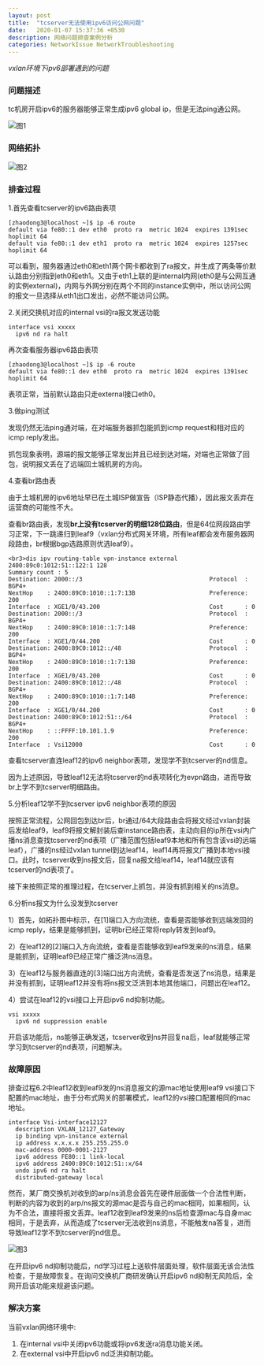 ```yaml
---
layout: post
title:  "tcserver无法使用ipv6访问公网问题"
date:   2020-01-07 15:37:36 +0530
description: 网络问题排查案例分析
categories: NetworkIssue NetworkTroubleshooting
---
```


_vxlan环境下ipv6部署遇到的问题_

### 问题描述

tc机房开启ipv6的服务器能够正常生成ipv6 global ip，但是无法ping通公网。

![图1](https://cdn.img.wenhairu.com/images/2020/02/11/m8R6S.png "图1")

### 网络拓扑

![图2](https://cdn.img.wenhairu.com/images/2020/02/11/m8pih.png "图2")

### 排查过程

1.首先查看tcserver的ipv6路由表项

```
[zhaodong3@localhost ~]$ ip -6 route
default via fe80::1 dev eth0  proto ra  metric 1024  expires 1391sec hoplimit 64
default via fe80::1 dev eth1  proto ra  metric 1024  expires 1257sec hoplimit 64
```

可以看到，服务器通过eth0和eth1两个网卡都收到了ra报文，并生成了两条等价默认路由分别指到eth0和eth1。又由于eth1上联的是internal内网(eth0是与公网互通的实例external)，内网与外网分别在两个不同的instance实例中，所以访问公网的报文一旦选择从eth1出口发出，必然不能访问公网。

2.关闭交换机对应的internal vsi的ra报文发送功能

```
interface vsi xxxxx
  ipv6 nd ra halt
```

再次查看服务器ipv6路由表项

```
[zhaodong3@localhost ~]$ ip -6 route
default via fe80::1 dev eth0  proto ra  metric 1024  expires 1391sec hoplimit 64
```

表项正常，当前默认路由只走external接口eth0。

3.做ping测试

发现仍然无法ping通对端，在对端服务器抓包能抓到icmp request和相对应的icmp reply发出。

抓包现象表明，源端的报文能够正常发出并且已经到达对端，对端也正常做了回包，说明报文丢在了远端回土城机房的方向。

4.查看br路由表

由于土城机房的ipv6地址早已在土城ISP做宣告（ISP静态代播），因此报文丢弃在运营商的可能性不大。

查看br路由表，发现**br上没有tcserver的明细128位路由**，但是64位网段路由学习正常，下一跳递归到leaf9（vxlan分布式网关环境，所有leaf都会发布服务器网段路由，br根据bgp选路原则优选leaf9）。

```
<br3>dis ipv routing-table vpn-instance external 2400:89c0:1012:51::122:1 128
Summary count : 5
Destination: 2000::/3                                    Protocol  : BGP4+
NextHop    : 2400:89C0:1010::1:7:13B                     Preference: 200
Interface  : XGE1/0/43.200                               Cost      : 0
Destination: 2000::/3                                    Protocol  : BGP4+
NextHop    : 2400:89C0:1010::1:7:14B                     Preference: 200
Interface  : XGE1/0/44.200                               Cost      : 0
Destination: 2400:89C0:1012::/48                         Protocol  : BGP4+
NextHop    : 2400:89C0:1010::1:7:13B                     Preference: 200
Interface  : XGE1/0/43.200                               Cost      : 0
Destination: 2400:89C0:1012::/48                         Protocol  : BGP4+
NextHop    : 2400:89C0:1010::1:7:14B                     Preference: 200
Interface  : XGE1/0/44.200                               Cost      : 0
Destination: 2400:89C0:1012:51::/64                      Protocol  : BGP4+
NextHop    : ::FFFF:10.101.1.9                           Preference: 200
Interface  : Vsi12000                                    Cost      : 0
```

查看tcserver直连leaf12的ipv6 neighbor表项，发现学不到tcserver的nd信息。

因为上述原因，导致leaf12无法将tcserver的nd表项转化为evpn路由，进而导致br上学不到tcserver明细路由。

5.分析leaf12学不到tcserver ipv6 neighbor表项的原因

按照正常流程，公网回包到达br后，br通过/64大段路由会将报文经过vxlan封装后发给leaf9，leaf9将报文解封装后查instance路由表，主动向目的ip所在vsi内广播ns消息查找tcserver的nd表项（广播范围包括leaf9本地和所有包含该vsi的远端leaf），广播的ns经过vxlan tunnel到达leaf14，leaf14再将报文广播到本地vsi接口。此时，tcserver收到ns报文后，回复na报文给leaf14，leaf14就应该有tcserver的nd表项了。

接下来按照正常的推理过程，在tcserver上抓包，并没有抓到相关的ns消息。

6.分析ns报文为什么没发到tcserver

1）首先，如拓扑图中标示，在[1]端口入方向流统，查看是否能够收到远端发回的icmp reply，结果是能够抓到，证明br已经正常将reply转发到leaf9。

2）在leaf12的[2]端口入方向流统，查看是否能够收到leaf9发来的ns消息，结果是能抓到，证明leaf9已经正常广播泛洪ns消息。

3）在leaf12与服务器直连的[3]端口出方向流统，查看是否发送了ns消息，结果是并没有抓到，证明leaf12并没有将ns报文泛洪到本地其他端口，问题出在leaf12。

4）尝试在leaf12的vsi接口上开启ipv6 nd抑制功能。

```
vsi xxxxx
  ipv6 nd suppression enable
```

开启该功能后，ns能够正确发送，tcserver收到ns并回复na后，leaf就能够正常学习到tcserver的nd表项，问题解决。

### 故障原因

排查过程6.2中leaf12收到leaf9发的ns消息报文的源mac地址使用leaf9 vsi接口下配置的mac地址，由于分布式网关的部署模式，leaf12的vsi接口配置相同的mac地址。

```
interface Vsi-interface12127
  description VXLAN_12127_Gateway
  ip binding vpn-instance external
  ip address x.x.x.x 255.255.255.0
  mac-address 0000-0001-2127
  ipv6 address FE80::1 link-local
  ipv6 address 2400:89C0:1012:51::x/64
  undo ipv6 nd ra halt
  distributed-gateway local
```

然而，某厂商交换机对收到的arp/ns消息会首先在硬件层面做一个合法性判断，判断的内容为收到的arp/ns报文的源mac是否与自己的mac相同，如果相同，认为不合法，直接将报文丢弃。leaf12收到leaf9发来的ns后检查源mac与自身mac相同，于是丢弃，从而造成了tcserver无法收到ns消息，不能触发na答复，进而导致leaf12学不到tcserver的nd信息。

![图3](https://cdn.img.wenhairu.com/images/2020/02/11/m8g7B.png "图3")

在开启ipv6 nd抑制功能后，nd学习过程上送软件层面处理，软件层面无该合法性检查，于是故障恢复。在询问交换机厂商研发确认开启ipv6 nd抑制无风险后，全网开启该功能来规避该问题。

### 解决方案

当前vxlan网络环境中:

1. 在internal vsi中关闭ipv6功能或将ipv6发送ra消息功能关闭。
2. 在external vsi中开启ipv6 nd泛洪抑制功能。
